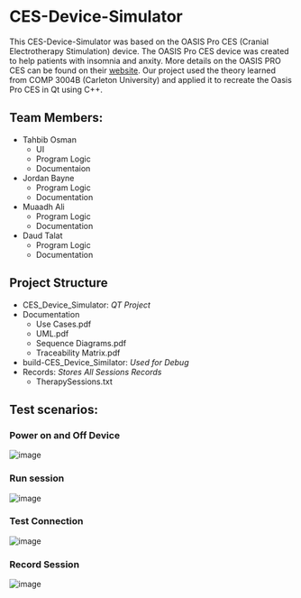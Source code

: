 # CES-Device-Simulator
This CES-Device-Simulator was based on the OASIS Pro CES (Cranial Electrotherapy Stimulation) device. The OASIS Pro CES device was created to help patients with insomnia and anxity. More details on the OASIS PRO CES can be found on their [website](https://mindalive.com/products/oasis-pro#:~:text=The%20OASIS%20Pro%20is%20an%20innovative%2C%20high-quality%20Cranio-Electro,the%20head%20promotes%20good%20mental%20health%20and%20wellness.). Our project used the theory learned from COMP 3004B (Carleton University) and applied it to recreate the Oasis Pro CES in Qt using C++.

## Team Members: 

- Tahbib Osman
  - UI
  - Program Logic
  - Documentaion 
- Jordan Bayne
  - Program Logic
  - Documentation
- Muaadh Ali
  - Program Logic
  - Documentation
- Daud Talat
  - Program Logic
  - Documentation

## Project Structure
- CES_Device_Simulator: *QT Project*     
- Documentation               
  - Use Cases.pdf
  - UML.pdf
  - Sequence Diagrams.pdf
  - Traceability Matrix.pdf
- build-CES_Device_Similator: *Used for Debug*
- Records: *Stores All Sessions Records*  
  - TherapySessions.txt



## Test scenarios:

### Power on and Off Device
![image](https://user-images.githubusercontent.com/34891323/163741005-9b54ab7e-9aeb-45dd-bc11-e91e4f978e8d.png)

### Run session
![image](https://user-images.githubusercontent.com/34891323/163741252-43d6f3d6-6c11-4f2b-9748-f0ad3b3734c8.png)

### Test Connection
![image](https://user-images.githubusercontent.com/34891323/163741437-303e4d4f-9dec-4b8b-9584-c6819e8d6b9d.png)

### Record Session
![image](https://user-images.githubusercontent.com/34891323/163741700-03388443-fc18-4d82-9e0e-2d1cce6e744d.png)

